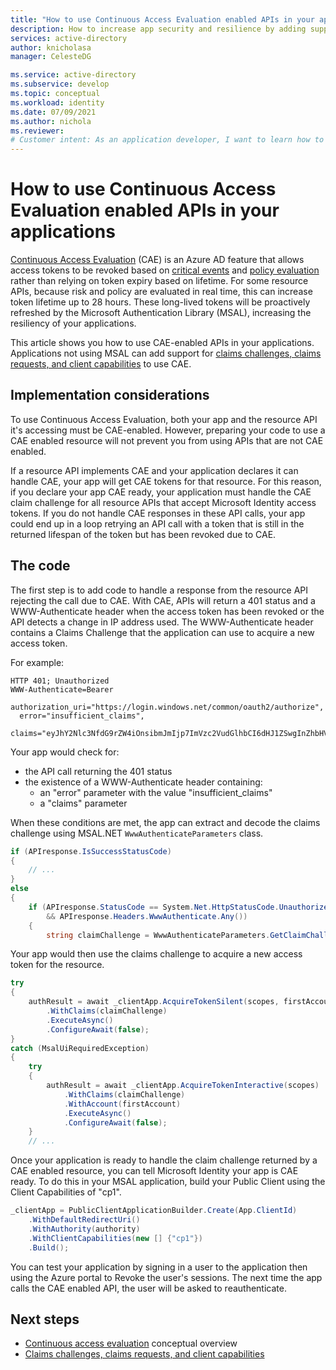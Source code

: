```yaml
---
title: "How to use Continuous Access Evaluation enabled APIs in your applications"
description: How to increase app security and resilience by adding support for Continuous Access Evaluation, enabling long-lived access tokens that can be revoked based on critical events and policy evaluation.
services: active-directory
author: knicholasa
manager: CelesteDG

ms.service: active-directory
ms.subservice: develop
ms.topic: conceptual
ms.workload: identity
ms.date: 07/09/2021
ms.author: nichola
ms.reviewer:
# Customer intent: As an application developer, I want to learn how to use Continuous Access Evaluation for building resiliency through long-lived, refreshable tokens that can be revoked based on critical events and policy evaluation.
---
```

# How to use Continuous Access Evaluation enabled APIs in your applications

[Continuous Access Evaluation](../conditional-access/concept-continuous-access-evaluation.md) (CAE) is an Azure AD feature that allows access tokens to be revoked based on [critical events](../conditional-access/concept-continuous-access-evaluation.md#critical-event-evaluation) and [policy evaluation](../conditional-access/concept-continuous-access-evaluation.md#conditional-access-policy-evaluation) rather than relying on token expiry based on lifetime. For some resource APIs, because risk and policy are evaluated in real time, this can increase token lifetime up to 28 hours. These long-lived tokens will be proactively refreshed by the Microsoft Authentication Library (MSAL), increasing the resiliency of your applications.

This article shows you how to use CAE-enabled APIs in your applications. Applications not using MSAL can add support for [claims challenges, claims requests, and client capabilities](claims-challenge.md) to use CAE.

## Implementation considerations

To use Continuous Access Evaluation, both your app and the resource API it's accessing must be CAE-enabled. However, preparing your code to use a CAE enabled resource will not prevent you from using APIs that are not CAE enabled.

If a resource API implements CAE and your application declares it can handle CAE, your app will get CAE tokens for that resource. For this reason, if you declare your app CAE ready, your application must handle the CAE claim challenge for all resource APIs that accept Microsoft Identity access tokens. If you do not handle CAE responses in these API calls, your app could end up in a loop retrying an API call with a token that is still in the returned lifespan of the token but has been revoked due to CAE.

## The code

The first step is to add code to handle a response from the resource API rejecting the call due to CAE. With CAE, APIs will return a 401 status and a WWW-Authenticate header when the access token has been revoked or the API detects a change in IP address used. The WWW-Authenticate header contains a Claims Challenge that the application can use to acquire a new access token.

For example:

```console
HTTP 401; Unauthorized
WWW-Authenticate=Bearer
  authorization_uri="https://login.windows.net/common/oauth2/authorize",
  error="insufficient_claims",
  claims="eyJhY2Nlc3NfdG9rZW4iOnsibmJmIjp7ImVzc2VudGlhbCI6dHJ1ZSwgInZhbHVlIjoiMTYwNDEwNjY1MSJ9fX0="
```

Your app would check for:

- the API call returning the 401 status
- the existence of a WWW-Authenticate header containing:
  - an "error" parameter with the value "insufficient_claims"
  - a "claims" parameter

When these conditions are met, the app can extract and decode the claims challenge using MSAL.NET `WwwAuthenticateParameters` class.

```csharp
if (APIresponse.IsSuccessStatusCode)
{
    // ...
}
else
{
    if (APIresponse.StatusCode == System.Net.HttpStatusCode.Unauthorized
        && APIresponse.Headers.WwwAuthenticate.Any())
    {
        string claimChallenge = WwwAuthenticateParameters.GetClaimChallengeFromResponseHeaders(APIresponse.Headers);
```

Your app would then use the claims challenge to acquire a new access token for the resource.

```csharp
try
{
    authResult = await _clientApp.AcquireTokenSilent(scopes, firstAccount)
        .WithClaims(claimChallenge)
        .ExecuteAsync()
        .ConfigureAwait(false);
}
catch (MsalUiRequiredException)
{
    try
    {
        authResult = await _clientApp.AcquireTokenInteractive(scopes)
            .WithClaims(claimChallenge)
            .WithAccount(firstAccount)
            .ExecuteAsync()
            .ConfigureAwait(false);
    }
    // ...
```

Once your application is ready to handle the claim challenge returned by a CAE enabled resource, you can tell Microsoft Identity your app is CAE ready. To do this in your MSAL application, build your Public Client using the Client Capabilities of "cp1".

```csharp
_clientApp = PublicClientApplicationBuilder.Create(App.ClientId)
    .WithDefaultRedirectUri()
    .WithAuthority(authority)
    .WithClientCapabilities(new [] {"cp1"})
    .Build();
```

You can test your application by signing in a user to the application then using the Azure portal to Revoke the user's sessions. The next time the app calls the CAE enabled API, the user will be asked to reauthenticate.

## Next steps

- [Continuous access evaluation](../conditional-access/concept-continuous-access-evaluation.md) conceptual overview
- [Claims challenges, claims requests, and client capabilities](claims-challenge.md)
